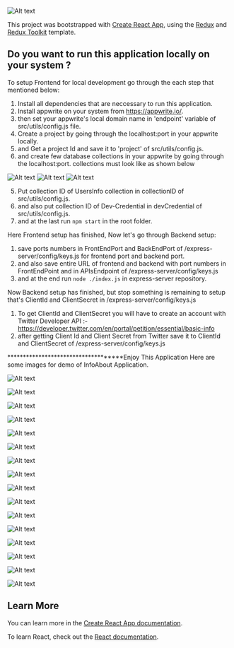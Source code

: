

![Alt text](https://res.cloudinary.com/practicaldev/image/fetch/s--dXwXyq0I--/c_imagga_scale,f_auto,fl_progressive,h_420,q_auto,w_1000/https://dev-to-uploads.s3.amazonaws.com/uploads/articles/9sbnvyv22dhhuq83lnvk.png?raw=true "Title")


This project was bootstrapped with [Create React App](https://github.com/facebook/create-react-app), using the [Redux](https://redux.js.org/) and [Redux Toolkit](https://redux-toolkit.js.org/) template.

## Do you want to run this application locally on your system ?

To setup Frontend for local development go through the each step that mentioned below:

1) Install all dependencies that are neccessary to run this application.
2) Install appwrite on your system from https://appwrite.io/.
3) then set your appwrite's local domain name in 'endpoint' variable of src/utils/config.js file.
4) Create a project by going through the localhost:port in your appwrite locally.
5) and Get a project Id and save it to 'project' of src/utils/config.js.
6) and create few database collections in your appwrite by going through the localhost:port. collections must look like as shown below 

  ![Alt text](https://github.com/MdSahil-oss/InfoAbout.me/blob/3e84f3265a5edf09ce4660954a11069caf38ef6a/src/images/Screenshot%20from%202022-05-12%2018-14-56.png?raw=true "Title") 
  ![Alt text](https://github.com/MdSahil-oss/InfoAbout.me/blob/5b959baa38d9b3aa30e421c06d131199a39045ea/src/images/Screenshot%20from%202022-05-13%2000-51-01.png?raw=true "Title") 
  ![Alt text](https://github.com/MdSahil-oss/InfoAbout.me/blob/5b959baa38d9b3aa30e421c06d131199a39045ea/src/images/Screenshot%20from%202022-05-12%2018-16-05.png?raw=true "Title") 
  
 5) Put collection ID of UsersInfo collection  in collectionID of src/utils/config.js.
 6) and also put collection ID of Dev-Credential in devCredential of src/utils/config.js.
 7) and at the last run `npm start` in the root folder.
 
 Here Frontend setup has finished, Now let's go through Backend setup:
 
 1) save ports numbers in FrontEndPort and BackEndPort of /express-server/config/keys.js for frontend port and backend port.
 2) and also save entire URL of frontend and backend with port numbers in FrontEndPoint and in APIsEndpoint of /express-server/config/keys.js
 3) and at the end run `node ./index.js` in express-server repository.
 
 Now Backend setup has finished, but stop something is remaining to setup that's ClientId and ClientSecret in /express-server/config/keys.js
 
 1) To get ClientId and ClientSecret you will have to create an account with Twitter Developer API :- https://developer.twitter.com/en/portal/petition/essential/basic-info
 2) after getting Client Id and Client Secret from Twitter save it to ClientId and ClientSecret of /express-server/config/keys.js 
 
 
 ************************************Enjoy This Application
Here are some images for demo of InfoAbout Application.

![Alt text](https://github.com/MdSahil-oss/InfoAbout.me/blob/5b959baa38d9b3aa30e421c06d131199a39045ea/src/images/Screenshot%20from%202022-05-12%2004-52-11.png?raw=true "Title") 

![Alt text](https://github.com/MdSahil-oss/InfoAbout.me/blob/5b959baa38d9b3aa30e421c06d131199a39045ea/src/images/Screenshot%20from%202022-05-12%2004-52-21.png?raw=true "Title")

![Alt text](https://github.com/MdSahil-oss/InfoAbout.me/blob/5b959baa38d9b3aa30e421c06d131199a39045ea/src/images/Screenshot%20from%202022-05-12%2004-52-37.png.png?raw=true "Title")

![Alt text](https://github.com/MdSahil-oss/InfoAbout.me/blob/5b959baa38d9b3aa30e421c06d131199a39045ea/src/images/Screenshot%20from%202022-05-12%2004-52-50.png?raw=true "Title")

![Alt text](https://github.com/MdSahil-oss/InfoAbout.me/blob/5b959baa38d9b3aa30e421c06d131199a39045ea/src/images/Screenshot%20from%202022-05-12%2005-08-24.png?raw=true "Title")

![Alt text](https://github.com/MdSahil-oss/InfoAbout.me/blob/5b959baa38d9b3aa30e421c06d131199a39045ea/src/images/Screenshot%20from%202022-05-12%2005-08-34.png?raw=true "Title")

![Alt text](https://github.com/MdSahil-oss/InfoAbout.me/blob/5b959baa38d9b3aa30e421c06d131199a39045ea/src/images/Screenshot%20from%202022-05-12%2005-09-13.png?raw=true "Title")

![Alt text](https://github.com/MdSahil-oss/InfoAbout.me/blob/5b959baa38d9b3aa30e421c06d131199a39045ea/src/images/Screenshot%20from%202022-05-12%2005-09-25.png?raw=true "Title")

![Alt text](https://github.com/MdSahil-oss/InfoAbout.me/blob/5b959baa38d9b3aa30e421c06d131199a39045ea/src/images/Screenshot%20from%202022-05-12%2005-18-33.png.png?raw=true "Title")

![Alt text](https://github.com/MdSahil-oss/InfoAbout.me/blob/5b959baa38d9b3aa30e421c06d131199a39045ea/src/images/Screenshot%20from%202022-05-12%2005-11-36.png?raw=true "Title")

![Alt text](https://github.com/MdSahil-oss/InfoAbout.me/blob/5b959baa38d9b3aa30e421c06d131199a39045ea/src/images/Screenshot%20from%202022-05-12%2005-11-58.png?raw=true "Title")

![Alt text](https://github.com/MdSahil-oss/InfoAbout.me/blob/5b959baa38d9b3aa30e421c06d131199a39045ea/src/images/Screenshot%20from%202022-05-12%2005-12-02.png.png?raw=true "Title")

![Alt text](https://github.com/MdSahil-oss/InfoAbout.me/blob/5b959baa38d9b3aa30e421c06d131199a39045ea/src/images/Screenshot%20from%202022-05-12%2005-18-22.png?raw=true "Title")

![Alt text](https://github.com/MdSahil-oss/InfoAbout.me/blob/5b959baa38d9b3aa30e421c06d131199a39045ea/src/images/Screenshot%20from%202022-05-12%2005-18-33.png.png?raw=true "Title")

![Alt text](https://github.com/MdSahil-oss/InfoAbout.me/blob/5b959baa38d9b3aa30e421c06d131199a39045ea/src/images/Screenshot%20from%202022-05-12%2005-20-09.png?raw=true "Title")

![Alt text](https://github.com/MdSahil-oss/InfoAbout.me/blob/5b959baa38d9b3aa30e421c06d131199a39045ea/src/images/Screenshot%20from%202022-05-12%2005-20-14.png?raw=true "Title")





## Learn More

You can learn more in the [Create React App documentation](https://facebook.github.io/create-react-app/docs/getting-started).

To learn React, check out the [React documentation](https://reactjs.org/).
